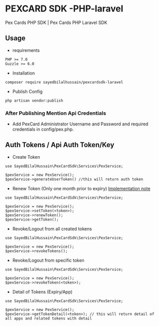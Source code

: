# PEXCARD SDK -PHP-laravel
Pex Cards PHP SDK | Pex Cards PHP Laravel SDK
## Usage
- requirements 
```
PHP >= 7.0
Guzzle >= 6.0
```
- Installation
```
composer require sayedbilalhussain/pexcardsdk-laravel
```

- Publish Config
```
php artisan vendor:publish
```
### After Publishing Mention Api Credentials
- Add PexCard Administrator Username and Password and required credentials in config/pex.php. 

## Auth Tokens / Api Auth Token/Key
- Create Token 
```
use SayedBilalHussain\PexCardSdk\Services\PexService;

$pexService = new PexService();
$pexService->generateUserToken() //this will return auth token
```
- Renew Token (Only one month prior to expiry)
[Implementation note](https://developer.pexcard.com/docs4#!/Token3258321032323232323232323232323232323232Manage32authentication32for32the32PEX32API4610323232323232323232323232/Token_RenewByAuthorizationPOSTToken_Renew)
```
use SayedBilalHussain\PexCardSdk\Services\PexService;

$pexService = new PexService();
$pexService->setToken(<token>);
$pexService->renewToken();
$pexService->getToken(); 
```
- Revoke/Logout from all created tokens

```
use SayedBilalHussain\PexCardSdk\Services\PexService;

$pexService = new PexService();
$pexService->revokeTokens();
```


- Revoke/Logout from specific token

```
use SayedBilalHussain\PexCardSdk\Services\PexService;

$pexService = new PexService();
$pexService->revokeToken(<token>);
```
- Detail of Tokens (Expiry/App)

```
use SayedBilalHussain\PexCardSdk\Services\PexService;

$pexService = new PexService();
$pexService->getTokenDetail(<token>); // this will return detail of all apps and related tokens with detail
```
